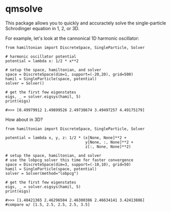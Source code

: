 # qmsolve

This package allows you to quickly and accuractely solve the single-particle Schrodinger equation 
in 1, 2, or 3D. 

For example, let's look at the cannonical 1D harmonic oscillator: 
```python3
from hamiltonian import DiscreteSpace, SingleParticle, Solver

# harmonic oscillator potential
potential = lambda x: 1/2 * x**2

# setup the space, hamiltonian, and solver
space = DiscreteSpace(dim=1, support=(-20,20), grid=500)
hamil = SingleParticle(space, potential)
solver = Solver()

# get the first few eigenstates
eigs, _ = solver.eigsys(hamil, 5)
print(eigs)

#>>> [0.49979912 1.49899526 2.49738674 3.49497257 4.49175179]
```

How about in 3D? 
```python3
from hamiltonian import DiscreteSpace, SingleParticle, Solver

potential = lambda x, y, z: 1/2 * (x[None, None]**2 + 
                                   y[None, :, None]**2 + 
                                   z[:, None, None]**2)

# setup the space, hamiltonian, and solver
# use the lobpcg solver this time for faster convergence
space = DiscreteSpace(dim=3, support=(-10,10), grid=50)
hamil = SingleParticle(space, potential)
solver = Solver(method="lobpcg")

# get the first few eigenstates
eigs, _ = solver.eigsys(hamil, 5)
print(eigs)

#>>> [1.48421365 2.46296504 2.46300386 2.46634141 3.42413886]
#compare w/ [1.5, 2.5, 2.5, 2.5, 3.5]
```

 
